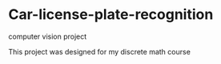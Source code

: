 # Car-license-plate-recognition
computer vision project 

This project was designed for my discrete math course 
